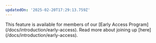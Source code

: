 ```yaml
---
updatedOn: '2025-02-20T17:29:13.759Z'
---
```


<Admonition type="comingSoon" title="Early Access">
This feature is available for members of our [Early Access Program](/docs/introduction/early-access). Read more about joining up [here](/docs/introduction/early-access).
</Admonition>
